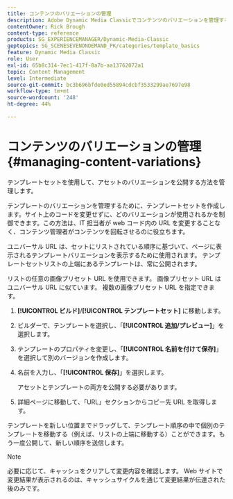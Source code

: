 ```yaml
---
title: コンテンツのバリエーションの管理
description: Adobe Dynamic Media Classicでコンテンツのバリエーションを管理する方法を説明します。
contentOwner: Rick Brough
content-type: reference
products: SG_EXPERIENCEMANAGER/Dynamic-Media-Classic
geptopics: SG_SCENESEVENONDEMAND_PK/categories/template_basics
feature: Dynamic Media Classic
role: User
exl-id: 65b8c314-7ec1-417f-8a7b-aa13762072a1
topic: Content Management
level: Intermediate
source-git-commit: bc3b696bfde0ed55894cdcbf3533299ae7697e98
workflow-type: tm+mt
source-wordcount: '248'
ht-degree: 44%

---
```


# コンテンツのバリエーションの管理{#managing-content-variations}

テンプレートセットを使用して、アセットのバリエーションを公開する方法を管理します。

テンプレートのバリエーションを管理するために、テンプレートセットを作成します。サイト上のコードを変更せずに、どのバリエーションが使用されるかを制御できます。この方法は、IT 担当者が web コード内の URL を変更することなく、コンテンツ管理者がコンテンツを回転させるのに役立ちます。

ユニバーサル URL は、セットにリストされている順序に基づいて、ページに表示されるテンプレートバリエーションを表示するために使用されます。 テンプレートセットリストの上端にあるテンプレートは、常に公開されます。

リストの任意の画像プリセット URL を使用できます。 画像プリセット URL はユニバーサル URL に似ています。 複数の画像プリセット URL を指定できます。

1. **[!UICONTROL ビルド]**/**[!UICONTROL テンプレートセット]** に移動します。
1. ビルダーで、テンプレートを選択し、「**[!UICONTROL 追加/プレビュー]**」を選択します。
1. テンプレートのプロパティを変更し、「**[!UICONTROL 名前を付けて保存]**」を選択して別のバージョンを作成します。
1. 名前を入力し、「**[!UICONTROL 保存]**」を選択します。

   アセットとテンプレートの両方を公開する必要があります。

1. 詳細ページに移動して、「URL」セクションからコピー先 URL を取得します。

テンプレートを新しい位置までドラッグして、テンプレート順序の中で個別のテンプレートを移動する（例えば、リストの上端に移動する）ことができます。もう一度公開して、新しい順序を送信します。

>[!NOTE]
>
>必要に応じて、キャッシュをクリアして変更内容を確認します。 Web サイトで変更結果が表示されるのは、キャッシュサイクルを通じて変更結果が伝達された後のみです。
